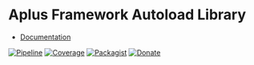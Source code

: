 # Aplus Framework Autoload Library

- [Documentation](https://docs.aplus-framework.com/guides/libraries/autoload/)

[![Pipeline](https://gitlab.com/aplus-framework/libraries/autoload/badges/master/pipeline.svg)](https://gitlab.com/aplus-framework/libraries/autoload/-/pipelines?scope=branches)
[![Coverage](https://gitlab.com/aplus-framework/libraries/autoload/badges/master/coverage.svg?job=test:php)](https://aplus-framework.gitlab.io/libraries/autoload/coverage/)
[![Packagist](https://img.shields.io/packagist/v/aplus/autoload)](https://packagist.org/packages/aplus/autoload)
[![Donate](https://img.shields.io/badge/open%20source-donate-orange)](https://www.paypal.com/donate/?hosted_button_id=NGBNW5PY4VSJ4)
